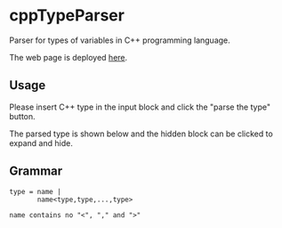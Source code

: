 # cppTypeParser
Parser for types of variables in C++ programming language.

The web page is deployed [here](https://crimestop.github.io/cppTypeParser/).

## Usage

Please insert C++ type in the input block and click the "parse the type" button.

The parsed type is shown below and the hidden block can be clicked to expand and hide.

## Grammar
```
type = name |
       name<type,type,...,type>

name contains no "<", "," and ">"
```
